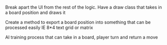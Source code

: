 Break apart the UI from the rest of the logic. Have a draw class that takes in a board position and draws it

Create a method to export a board position into something that can be processed easily IE 8*4 text grid or matrix

AI training process that can take in a board, player turn and return a move
